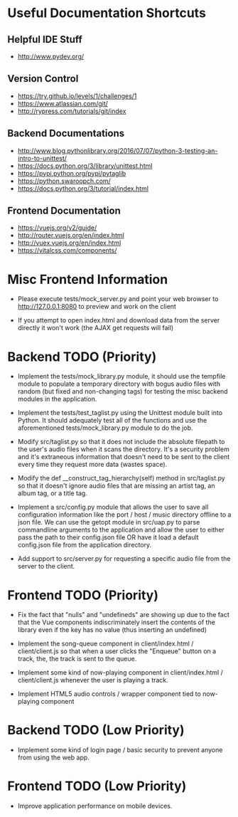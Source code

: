 # Useful Documentation Shortcuts 

## Helpful IDE Stuff
* http://www.pydev.org/

## Version Control
* https://try.github.io/levels/1/challenges/1
* https://www.atlassian.com/git/
* http://rypress.com/tutorials/git/index

## Backend Documentations
* http://www.blog.pythonlibrary.org/2016/07/07/python-3-testing-an-intro-to-unittest/
* https://docs.python.org/3/library/unittest.html
* https://pypi.python.org/pypi/pytaglib
* https://python.swaroopch.com/
* https://docs.python.org/3/tutorial/index.html

## Frontend Documentation 
* https://vuejs.org/v2/guide/
* http://router.vuejs.org/en/index.html
* http://vuex.vuejs.org/en/index.html
* https://vitalcss.com/components/

# Misc Frontend Information

* Please execute tests/mock_server.py and point your web browser
to http://127.0.0.1:8080 to preview and work on the client 

* If you attempt to open index.html and download data
from the server directly it won't work (the AJAX get requests
will fail)

# Backend TODO (Priority)

* Implement the tests/mock_library.py module, it should use the
tempfile module to populate a temporary directory with
bogus audio files with random (but fixed and non-changing tags)
for testing the misc backend modules in the application.

* Implement the tests/test_taglist.py using the Unittest module
built into Python. It should adequately test all of the functions
and use the aforementioned tests/mock_library.py module to do the 
job.

* Modify src/taglist.py so that it does not include the absolute
filepath to the user's audio files when it scans the directory. It's
a security problem and it's extraneous information that doesn't
need to be sent to the client every time they request more
data (wastes space).

* Modify the def __construct_tag_hierarchy(self) method in 
src/taglist.py so that it doesn't ignore audio files that are missing 
an artist tag, an album tag, or a title tag.

* Implement a src/config.py module that allows the user to save all 
configuration information like the port / host / music directory
offline to a json file. We can use the getopt module in src/uap.py
to parse commandline arguments to the application and allow the user
to either pass the path to their config.json file OR have it load
a default config.json file from the application directory.

* Add support to src/server.py for requesting a specific
audio file from the server to the client.

# Frontend TODO (Priority)
* Fix the fact that "nulls" and "undefineds" are showing up due to the 
fact that the Vue components indiscriminately insert the contents
of the library even if the key has no value (thus inserting an undefined)

* Implement the song-queue component in client/index.html /
client/client.js so that when a user clicks the "Enqueue" button on a track,
the, the track is sent to the queue.

* Implement some kind of now-playing component in client/index.html / client/client.js
whenever the user is playing a track.

* Implement HTML5 audio controls / wrapper component tied to now-playing
component

# Backend TODO (Low Priority)
* Implement some kind of login page / basic security to prevent anyone
from using the web app.

# Frontend TODO (Low Priority)
* Improve application performance on mobile devices.